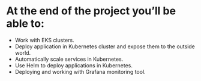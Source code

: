 # At the end of the project you’ll be able to:

- Work with EKS clusters. 
- Deploy application in Kubernetes cluster and expose them to the outside world.
- Automatically scale services in Kubernetes. 
- Use Helm to deploy applications in Kubernetes.
- Deploying and working with Grafana monitoring tool.
